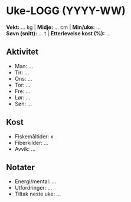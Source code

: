 # Uke-LOGG (YYYY-WW)

**Vekt:** … kg | **Midje:** … cm | **Min/uke:** …  
**Søvn (snitt):** … t | **Etterlevelse kost (%):** …  

## Aktivitet
- Man: …
- Tir: …
- Ons: …
- Tor: …
- Fre: …
- Lør: …
- Søn: …

## Kost
- Fiskemåltider: x
- Fiberkilder: …
- Avvik: …

## Notater
- Energi/mental: …
- Utfordringer: …
- Tiltak neste uke: …

